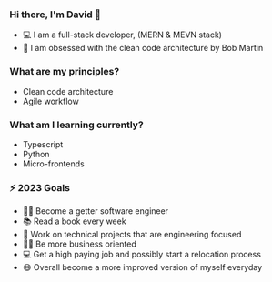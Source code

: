 ### Hi there, I'm David 👋
- 💻 I am a full-stack developer, (MERN & MEVN stack)
- 📐 I am obsessed with the clean code architecture by Bob Martin 
<!-- - 🐘 I just started coding with JavaScript (maybe not) and would be a beast in the next 150 days -->

### What are my principles?
- Clean code architecture
- Agile workflow

### What am I learning currently?
- Typescript
- Python
- Micro-frontends

### ⚡ 2023 Goals
- 🧑‍💻 Become a getter software engineer
- 📚 Read a book every week
- 🚧 Work on technical projects that are engineering focused
- 🧑‍💼 Be more business oriented
- 💻 Get a high paying job and possibly start a relocation process
- 😄 Overall become a more improved version of myself everyday
<!--
**thatjsprof/thatjsprof** is a ✨ _special_ ✨ repository because its `README.md` (this file) appears on your GitHub profile.

Here are some ideas to get you started:

- 🔭 I’m currently working on ...
- 🌱 I’m currently learning ...
- 👯 I’m looking to collaborate on ...
- 🤔 I’m looking for help with ...
- 💬 Ask me about ...
- 📫 How to reach me: ...
- 😄 Pronouns: ...
- ⚡ Fun fact: ...
-->
